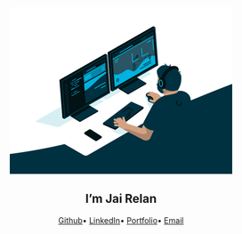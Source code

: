 <p align="center">
  <img src="https://github.com/JaiRelan/jairelan/blob/main/coding_guy_gif.gif" height="300" />
</p>

<h2 align="center">I’m Jai Relan</h2>
<p align="center">
  <a href="https://github.com/JaiRelan">Github</a>•
  <a href="https://www.linkedin.com/in/jairelan/">LinkedIn</a>•
  <a href="https://jairelan.github.io/">Portfolio</a>•
  <a href="mailto:jairelan.2005@gmail.com">Email</a>
</p>

